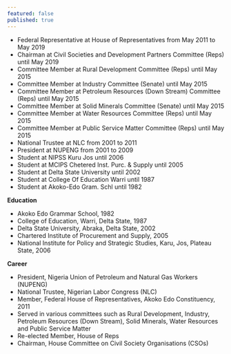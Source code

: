```yaml
---
featured: false
published: true
---
```

* Federal Representative at House of Representatives from May 2011 to May 2019
* Chairman at Civil Societies and Development Partners Committee (Reps) until May 2019
* Committee Member at Rural Development Committee (Reps) until May 2015
* Committee Member at Industry Committee (Senate) until May 2015
* Committee Member at Petroleum Resources (Down Stream) Committee (Reps) until May 2015
* Committee Member at Solid Minerals Committee (Senate) until May 2015
* Committee Member at Water Resources Committee (Reps) until May 2015
* Committee Member at Public Service Matter Committee (Reps) until May 2015
* National Trustee at NLC from 2001 to 2011
* President at NUPENG from 2001 to 2009
* Student at NIPSS Kuru Jos until 2006
* Student at MCIPS Chetered Inst. Purc. & Supply until 2005
* Student at Delta State University until 2002
* Student at College Of Education Warri until 1987
* Student at Akoko-Edo Gram. Schl until 1982

**Education**

- Akoko Edo Grammar School, 1982
- College of Education, Warri, Delta State, 1987
- Delta State University, Abraka, Delta State, 2002
- Chartered Institute of Procurement and Supply, 2005
- National Institute for Policy and Strategic Studies, Karu, Jos, Plateau State, 2006


**Career**

- President, Nigeria Union of Petroleum and Natural Gas Workers (NUPENG) 
- National Trustee, Nigerian Labor Congress (NLC) 
- Member, Federal House of Representatives, Akoko Edo Constituency, 2011
- Served in various committees such as Rural Development, Industry, Petroleum Resources (Down Stream), Solid Minerals, Water Resources and Public Service Matter
- Re-elected Member, House of Reps
- Chairman, House Committee on Civil Society Organisations (CSOs)
